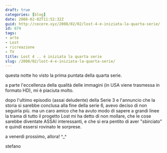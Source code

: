 ```yaml
---
draft: true
categories: [blog]
date: 2008-02-02T11:52:32Z
guid: http://cecere.xyz/2008/02/02/lost-4-e-iniziata-la-quarta-serie/
id: 674
tags:
- arte
- Lost
- ricreazione
- TV
title: Lost 4 .. è iniziata la quarta serie
slug: /2008/02/lost-4-e-iniziata-la-quarta-serie/
---
```


questa notte ho visto la prima puntata della quarta serie.

a parte l'eccellenza della qualità delle immagini (in USA viene trasmessa in formato HD), mi è piaciuta molto.

dopo l'ultimo episodio (assai deludente) della Serie 3 e l'annuncio che la storia si sarebbe conclusa alla fine della serie 6, avevo deciso di non seguirla più. ma un caro amico che ha avuto modo di sapere a grandi linee la trama di tutto il progetto Lost mi ha detto di non mollare, che le cose sarebbe diventate ASSAI interessanti, e che si era pentito di aver "sbirciato" e quindi essersi rovinato le sorprese.

a venerdì prossimo, allora! ^_^

stefano